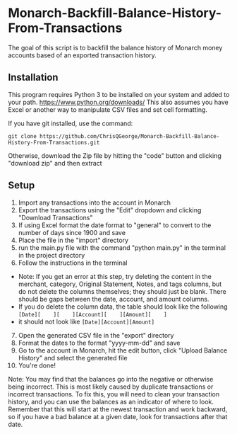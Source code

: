 # Monarch-Backfill-Balance-History-From-Transactions
The goal of this script is to backfill the balance history of Monarch money accounts based of an exported transaction history.

## Installation
This program requires Python 3 to be installed on your system and added to your path. https://www.python.org/downloads/
This also assumes you have Excel or another way to manipulate CSV files and set cell formatting.

If you have git installed, use the command:

`git clone https://github.com/ChrisQGeorge/Monarch-Backfill-Balance-History-From-Transactions.git`


Otherwise, download the Zip file by hitting the "code" button and clicking "download zip" and then extract

## Setup

1. Import any transactions into the account in Monarch
2. Export the transactions using the "Edit" dropdown and clicking "Download Transactions"
3. If using Excel format the date format to "general" to convert to the number of days since 1900 and save
4. Place the file in the "import" directory
5. run the main.py file with the command "python main.py" in the terminal in the project directory
6. Follow the instructions in the terminal
  * Note: If you get an error at this step, try deleting the content in the merchant, category, Original Statement,	Notes, and tags columns, but do not delete the columns themselves; they should just be blank. There should be gaps between the date, account, and amount columns.
  * If you do delete the column data, the table should look like the following
  `[Date][    ][    ][Account][    ][Amount][    ]`
  * it should not look like
  `[Date][Account][Amount]`
7. Open the generated CSV file in the "export" directory
8. Format the dates to the format "yyyy-mm-dd" and save
9. Go to the account in Monarch, hit the edit button, click "Upload Balance History" and select the generated file 
10. You're done!

Note: You may find that the balances go into the negative or otherwise being incorrect. This is most likely
caused by duplicate transactions or incorrect transactions. To fix this, you will need to clean your transaction history, and you can use the balances
as an indicator of where to look. Remember that this will start at the newest transaction and work backward, so if you have a bad balance at a given date,
look for transactions after that date.
